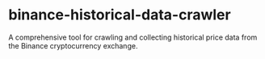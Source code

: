 # binance-historical-data-crawler
A comprehensive tool for crawling and collecting historical price data from the Binance cryptocurrency exchange.
